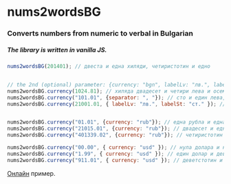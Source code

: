 # nums2wordsBG
### Converts numbers from numeric to verbal in Bulgarian
##### The library is written in vanilla JS.

```javascript
nums2wordsBG(201401); // двеста и една хиляди, четиристотин и едно


// the 2nd (optional) parameter: {currency: "bgn", labelLv: "лв.", labelSt: "ст.", separator:" и "}
nums2wordsBG.currency(1024.81); // хиляда двадесет и четири лева и осемдесет и една стотинки
nums2wordsBG.currency("101.01", {separator: ", "}); // сто и един лева, една стотинка
nums2wordsBG.currency(21001.01, { labelLv: "лв.", labelSt: "ст." }); // двадесет и една хиляди и един лв. и една ст.


nums2wordsBG.currency("01.01", {currency: "rub"}); // една рубла и една копейка
nums2wordsBG.currency("21015.01", {currency: "rub"}); // двадесет и една хиляди и петнадесет рубли и една копейка
nums2wordsBG.currency("401339.02", {currency: "rub"}); // четиристотин и една хиляди, триста тридесет и девет рубли и две копейки

nums2wordsBG.currency("00.00", { currency: "usd" }); // нула долара и нула цента
nums2wordsBG.currency("1.99", { currency: "usd" }); // един долар и деветдесет и девет цента
nums2wordsBG.currency("911.01", { currency: "usd" }); // деветстотин и единадесет долара и един цент
```

[Онлайн](https://vidul-nikolaev-petrov.github.io/nums2wordsBG) пример.

